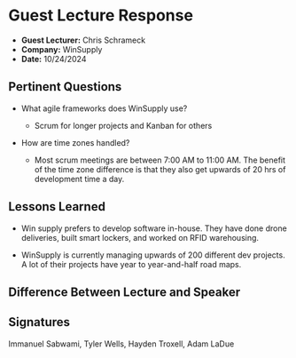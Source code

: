 # Guest Lecture Response
* **Guest Lecturer:** Chris Schrameck
* **Company:** WinSupply
* **Date:** 10/24/2024

## Pertinent Questions
* What agile frameworks does WinSupply use?
    - Scrum for longer projects and Kanban for others  

* How are time zones handled?
    - Most scrum meetings are between 7:00 AM to 11:00 AM. The benefit of the time zone difference is that they also get upwards of 20 hrs of development time a day.

## Lessons Learned
* Win supply prefers to develop software in-house. They have done drone deliveries, built smart lockers, and worked on RFID warehousing.

* WinSupply is currently managing upwards of 200 different dev projects. A lot of their projects have year to year-and-half road maps.

## Difference Between Lecture and Speaker

## Signatures
Immanuel Sabwami, Tyler Wells, Hayden Troxell, Adam LaDue
